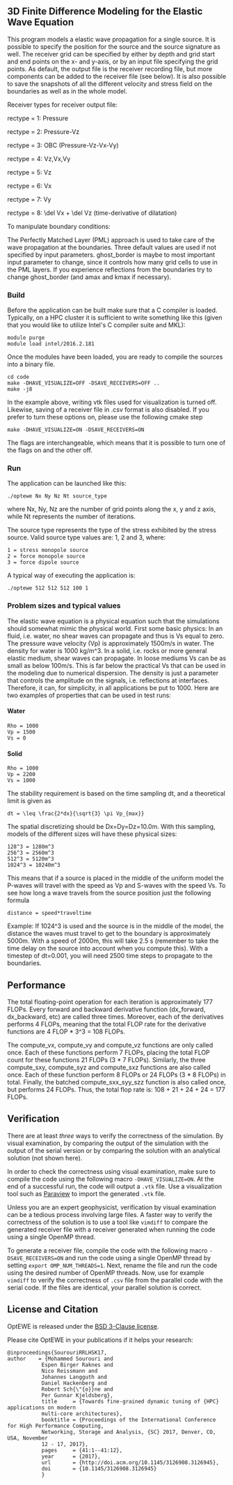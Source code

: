 ## 3D Finite Difference Modeling for the Elastic Wave Equation 

This program models a elastic wave propagation for a single source. It is possible to specify the position for the
source and the source signature as well. The receiver grid can be specified by either by depth and grid start and end
points on the x- and y-axis, or by an input file specifying the grid points. As default, the output file is the receiver
recording file, but more components can be added to the receiver file (see below). It is also possible to save the
snapshots of all the different velocity and stress field on the boundaries as well as in the whole model. 

Receiver types for receiver output file:

rectype = 1: Pressure

rectype = 2: Pressure-Vz

rectype = 3: OBC (Pressure-Vz-Vx-Vy)

rectype = 4: Vz,Vx,Vy

rectype = 5: Vz

rectype = 6: Vx

rectype = 7: Vy

rectype = 8: \del Vx + \del Vz (time-derivative of dilatation)

To manipulate boundary conditions:

The Perfectly Matched Layer (PML) approach is used to take care of the wave propagation at the boundaries.
Three default values are used if not specified by input parameters. ghost_border is maybe to most important input
parameter to change, since it controls how many grid cells to use in the PML layers. If you experience reflections from
the boundaries try to change ghost_border (and amax and kmax if necessary).

### Build ###
Before the application can be built make sure that
a C compiler is loaded. Typically, on a HPC cluster
it is sufficient to write
something like this (given that you would like to
utilize Intel's C compiler suite and MKL):

    module purge
    module load intel/2016.2.181

Once the modules have been loaded, you are ready
to compile the sources into a binary file.
    
    cd code
    make -DHAVE_VISUALIZE=OFF -DSAVE_RECEIVERS=OFF ..
    make -j8

In the example above, writing vtk files used for visualization is turned off.
Likewise, saving of a receiver file in .csv format is also disabled.
If you prefer to turn these options on, please use the following cmake step
    
    make -DHAVE_VISUALIZE=ON -DSAVE_RECEIVERS=ON

The flags are interchangeable, which means that it is possible to turn
one of the flags on and the other off.
    
### Run ###
The application can be launched like this:
    
    ./optewe Nx Ny Nz Nt source_type
    
where Nx, Ny, Nz are the number of grid points along
the x, y and z axis, while Nt represents the number of iterations.

The source type represents the type of the stress exhibited by the
stress source. Valid source type values are: 1, 2 and 3, where:

    1 = stress monopole source
    2 = force monopole source
    3 = force dipole source
   
A typical way of executing the application is:
    
    ./optewe 512 512 512 100 1

### Problem sizes and typical values ###
The elastic wave equation is a physical equation such that the simulations should somewhat mimic the physical world.
First some basic physics: In an fluid, i.e. water, no shear waves can propagate and thus is Vs equal to zero.
The pressure wave velocity (Vp) is approximately 1500m/s in water. The density for water is 1000 kg/m^3. In a solid,
i.e. rocks or more general elastic medium, shear waves can propagate. In loose mediums Vs can be as small
as below 100m/s. This is far below the practical Vs that can be used in the modeling due to numerical dispersion.
The density is just a parameter that controls the amplitude on the signals, i.e. reflections at interfaces.
Therefore, it can, for simplicity, in all applications be put to 1000. Here are two examples of properties that can be
used in test runs:

#### Water ####
    
    Rho = 1000
    Vp = 1500
    Vs = 0

#### Solid ####

    Rho = 1000
    Vp = 2200
    Vs = 1000

The stability requirement is based on the time sampling dt, and a theoretical limit is given as

    dt = \leq \frac{2*dx}{\sqrt{3} \pi Vp_{max}}


The spatial discretizing should be Dx=Dy=Dz=10.0m. With this sampling, models of the different sizes will have these
physical sizes:

    128^3 = 1280m^3
    256^3 = 2560m^3
    512^3 = 5120m^3
    1024^3 = 10240m^3

This means that if a source is placed in the middle of the uniform model the P-waves will travel with the speed
as Vp and S-waves with the speed Vs. To see how long a wave travels from the source position just the following formula

    distance = speed*traveltime

Example: If 1024^3 is used and the source is in the middle of the model, the distance the waves must travel to get to
the boundary is approximately 5000m. With a speed of 2000m, this will take 2.5 s (remember to take the time delay on
the source into account when you compute this). With a timestep of dt=0.001, you will need 2500 time steps to propagate
to the boundaries.

## Performance
The total floating-point operation for each iteration is approximately 177 FLOPs.
Every forward and backward derivative function (dx_forward, dx_backward, etc) are called three times.
Moreover, each of the derivatives performs 4 FLOPs, meaning that the total FLOP rate for the derivative functions
are 4 FLOP * 3^3 = 108 FLOPs.

The compute_vx, compute_vy and compute_vz functions are only called once. Each of these functions perform 7 FLOPs,
placing the total FLOP count for these functions 21 FLOPs (3 * 7 FLOPs). Similarly, the three compute_sxy,
compute_syz and compute_sxz functions are also called once. Each of these function perform 8 FLOPs or 
24 FLOPs (3 * 8 FLOPs) in total. Finally, the batched compute_sxx_syy_szz function is also called once,
but performs 24 FLOPs. Thus, the total flop rate is: 108 + 21 + 24 + 24 = 177 FLOPs.

## Verification

There are at least _three_ ways to verify the correctness of the simulation.
By visual examination, by comparing the output of the simulation with the output of the serial version or by comparing the solution with an analytical solution (not shown here).

In order to check the correctness using visual examination, make sure to compile the code using the following macro ```-DHAVE_VISUALIZE=ON```. At the end of a successful run, the code will output a ```.vtk``` file. Use a visualization tool such as [Paraview](http://paraview.org) to import the generated ```.vtk``` file.

Unless you are an expert geophysicist, verification by visual examination can be a tedious process involving large files. A faster way to verify the correctness of the solution is to use a tool like ```vimdiff``` to compare the generated receiver file with a receiver generated when running the code using a single OpenMP thread.

To generate a receiver file, compile the code with the following macro ```-DSAVE_RECEIVERS=ON``` and run the code using a single OpenMP thread by setting ```export OMP_NUM_THREADS=1```. Next, rename the file and run the code using the desired number of OpenMP threads. Now, use for example ```vimdiff``` to verify the correctness of ```.csv``` file from the parallel code with the serial code. If the files are identical, your parallel solution is correct.

## License and Citation

OptEWE is released under the [BSD 3-Clause license](https://github.com/mohamso/optewe/blob/master/LICENSE).

Please cite OptEWE in your publications if it helps your research:

    @inproceedings{SourouriRRLHSK17,
    author    = {Mohammed Sourouri and
               Espen Birger Raknes and
               Nico Reissmann and
               Johannes Langguth and
               Daniel Hackenberg and
               Robert Sch{\"{o}}ne and
               Per Gunnar Kjeldsberg},
               title     = {Towards fine-grained dynamic tuning of {HPC} applications on modern
               multi-core architectures},
               booktitle = {Proceedings of the International Conference for High Performance Computing,
               Networking, Storage and Analysis, {SC} 2017, Denver, CO, USA, November
               12 - 17, 2017},
               pages     = {41:1--41:12},
               year      = {2017},
               url       = {http://doi.acm.org/10.1145/3126908.3126945},
               doi       = {10.1145/3126908.3126945}
               }
